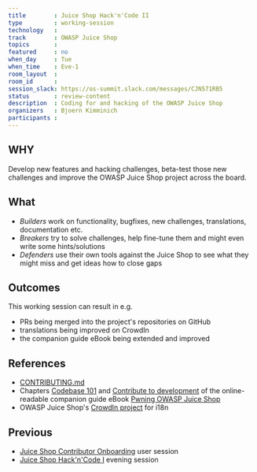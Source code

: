 ```yaml
---
title        : Juice Shop Hack'n'Code II
type         : working-session
technology   :
track        : OWASP Juice Shop
topics       :
featured     : no
when_day     : Tue
when_time    : Eve-1
room_layout  :
room_id      :
session_slack: https://os-summit.slack.com/messages/CJN571RB5
status       : review-content
description  : Coding for and hacking of the OWASP Juice Shop
organizers   : Bjoern Kimminich
participants :
---
```


## WHY

Develop new features and hacking challenges, beta-test those new challenges and improve the OWASP
Juice Shop project across the board.

## What

* _Builders_ work on functionality, bugfixes, new challenges, translations, documentation etc.
* _Breakers_ try to solve challenges, help fine-tune them and might even write some hints/solutions
* _Defenders_ use their own tools against the Juice Shop to see what they might miss and get ideas how to close gaps

## Outcomes

This working session can result in e.g.
* PRs being merged into the project's repositories on GitHub
* translations being improved on CrowdIn
* the companion guide eBook being extended and improved

## References

* [CONTRIBUTING.md](https://github.com/bkimminich/juice-shop/blob/master/CONTRIBUTING.md)
* Chapters
  [Codebase 101](https://bkimminich.gitbooks.io/pwning-owasp-juice-shop/content/part3/codebase.html)
  and
  [Contribute to development](https://bkimminich.gitbooks.io/pwning-owasp-juice-shop/content/part3/contribution.html)
  of the online-readable companion guide eBook
  [Pwning OWASP Juice Shop](https://bkimminich.gitbooks.io/pwning-owasp-juice-shop/content/)
* OWASP Juice Shop's [CrowdIn project](https://crowdin.com/project/owasp-juice-shop) for i18n

## Previous

* [Juice Shop Contributor Onboarding](/tracks/owasp-juice-shop/user-sessions/juice-shop-contributor-onboarding/) user session
* [Juice Shop Hack'n'Code I](/tracks/owasp-juice-shop/working-sessions/juice-shop-hackathon1/) evening session
